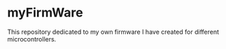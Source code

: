 # myFirmWare
This repository dedicated to my own firmware I have created for different microcontrollers.
